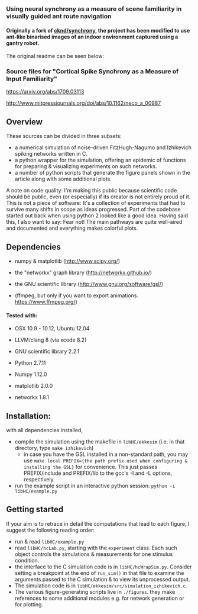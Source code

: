 ### Using neural synchrony as a measure of scene familiarity in visually guided ant route navigation

#### Originally a fork of [cknd/synchrony](https://github.com/cknd/synchrony), the project has been modified to use ant-like binarised images of an indoor environment captured using a gantry robot.

The original readme can be seen below:

### Source files for "Cortical Spike Synchrony as a Measure of Input Familiarity"

https://arxiv.org/abs/1709.03113

http://www.mitpressjournals.org/doi/abs/10.1162/neco_a_00987

## Overview

These sources can be divided in three subsets:

- a numerical simulation of noise-driven FitzHugh-Nagumo and Izhikevich spiking networks written in C.
- a python wrapper for the simulation, offering an epidemic of functions for preparing & visualizing experiments on such networks.
- a number of python scripts that generate the figure panels shown in the article along with some additional plots.

A note on code quality:
I'm making this public because scientific code should be public, even (or especially) if its creator is not entirely proud of it. This is not a piece of software: It's a collection of experiments that had to survive many shifts in scope as ideas progressed. Part of the codebase started out back when using python 2 looked like a good idea. Having said this, I also want to say: Fear not! The main pathways are quite well-aired and documented and everything makes colorful plots.


## Dependencies
- numpy & matplotlib (http://www.scipy.org/)
- the "networkx" graph library (http://networkx.github.io/)

- the GNU scientific library (http://www.gnu.org/software/gsl/)

- (ffmpeg, but only if you want to export animations. https://www.ffmpeg.org/)


#### Tested with:
- OSX 10.9 - 10.12, Ubuntu 12.04
- LLVM/clang 8 (via xcode 8.2)
- GNU scientific library 2.2.1

- Python 2.7.11
- Numpy  1.12.0
- matplotlib  2.0.0
- networkx  1.8.1

## Installation:
with all dependencies installed,

- compile the simulation using the makefile in `libHC/ekkesim` (i.e. in that directory, type `make izhikevich`)
    - in case you have the GSL installed in a non-standard path, you may use `make local PREFIX={the path prefix used when configuring & installing the GSL}` for convenience. This just passes PREFIX/include and PREFIX/lib to the gcc's -I and -L options, respectively.
- run the example script in an interactive python session: `python -i libHC/example.py`


## Getting started
If your aim is to retrace in detail the computations that lead to each figure, I suggest the following reading order:

- run & read `libHC/example.py`
- read `libHC/hcLab.py`, starting with the `experiment` class. Each such object controls the simulations & measurements for one stimulus condition.
- the interface to the C simulation code is in `libHC/hcWrapSim.py`. Consider setting a breakpoint at the end of `run_sim()` in that file to examine the arguments passed to the C simulation & to view its unprocessed output.
- The simulation code is in `libHC/ekkesim/src/simulation_izhikevich.c`.
- The various figure-generating scripts live in `./figures`. they make references to some additional modules e.g. for network generation or for plotting.

